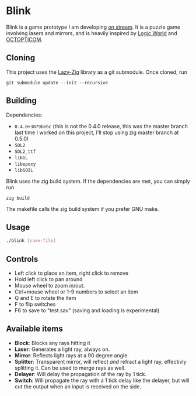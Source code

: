 # Blink

Blink is a game prototype I am developing [on
stream](https://www.twitch.tv/stenodyon). It is a puzzle game involving lasers
and mirrors, and is heavily inspired by [Logic World](https://logicworld.net/)
and [OCTOPTICOM](https://store.steampowered.com/app/943190/OCTOPTICOM/).

## Cloning

This project uses the [Lazy-Zig](https://github.com/BraedonWooding/Lazy-Zig)
library as a git submodule. Once cloned, run

```
git submodule update --init --recursive
```

## Building
Dependencies:

* `0.4.0+3879bebc` (this is not the 0.4.0 release, this was the master
  branch last time I worked on this project, I'll stop using zig master branch
  at 0.5.0)
* `SDL2`
* `SDL2_ttf`
* `libGL`
* `libepoxy`
* `libSOIL`

Blink uses the zig build system. If the dependencies are met, you can simply run
```
zig build
```

The makefile calls the zig build system if you prefer GNU make.

## Usage

```bash
./blink [save-file]
```

## Controls

* Left click to place an item, right click to remove
* Hold left click to pan around
* Mouse wheel to zoom in/out.
* Ctrl+mouse wheel or 1-9 numbers to select an item
* Q and E to rotate the item
* F to flip switches
* F6 to save to "test.sav" (saving and loading is experimental)

## Available items

* **Block**: Blocks any rays hitting it
* **Laser**: Generates a light ray, always on.
* **Mirror**: Reflects light rays at a 90 degree angle.
* **Splitter**: Transparent mirror, will reflect *and* refract a light ray,
  effectivly splitting it. Can be used to merge rays as well.
* **Delayer**: Will delay the propagation of the ray by 1 tick.
* **Switch**: Will propagate the ray with a 1 tick delay like the delayer, but
  will cut the output when an input is received on the side.

